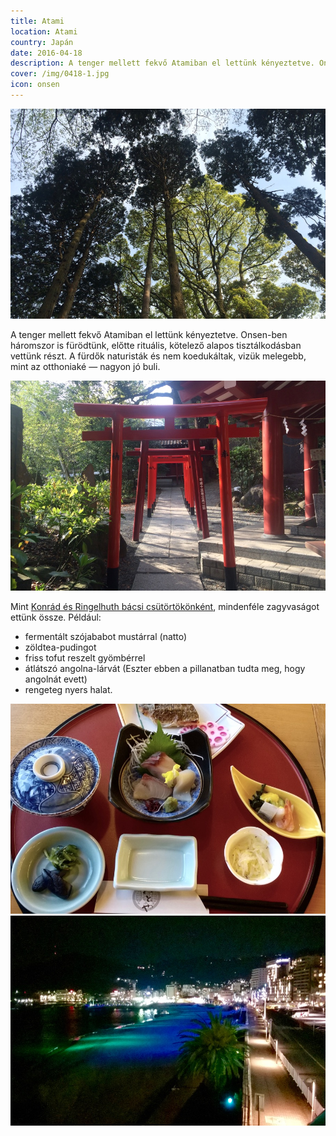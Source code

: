 ```yaml
---
title: Atami
location: Atami
country: Japán
date: 2016-04-18
description: A tenger mellett fekvő Atamiban el lettünk kényeztetve. Onsen-ben háromszor is fürödtünk, előtte rituális, kötelező alapos tisztálkodásban vettünk részt.
cover: /img/0418-1.jpg
icon: onsen
---
```

![](../../img/0418-1.jpg)

A tenger mellett fekvő Atamiban el lettünk kényeztetve. Onsen-ben háromszor is fürödtünk, előtte rituális, kötelező alapos tisztálkodásban vettünk részt. A fürdők naturisták és nem koedukáltak, vizük melegebb, mint az otthoniaké — nagyon jó buli.

![](../../img/0418-2.jpg)

Mint [Konrád és Ringelhuth bácsi csütörtökönként](http://www.mek.iif.hu/porta/szint/human/szepirod/kulfoldi/kastner/majus35/majus35.htm), mindenféle zagyvaságot ettünk össze. Például:

* fermentált szójababot mustárral (natto)
* zöldtea-pudingot
* friss tofut reszelt gyömbérrel
* átlátszó angolna-lárvát (Eszter ebben a pillanatban tudta meg, hogy angolnát evett)
* rengeteg nyers halat.

![](../../img/0418-3.jpg)
![](../../img/0418-4.jpg)

